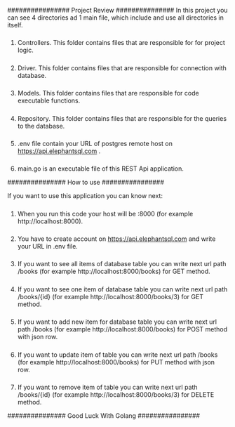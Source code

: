 ################ Project Review ###############
In this project you can see 4 directories ad 1 main file, which include and use all directories in itself.

#####
1. Controllers. This folder contains files that are responsible for for project logic.
#####
2. Driver. This folder contains files that are responsible for connection with database.
#####
3. Models. This folder contains files that are responsible for code executable functions.
#####
4. Repository. This folder contains files that are responsible for the queries to the database.
#####
5. .env file contain your URL of postgres remote host on https://api.elephantsql.com .
#####
6. main.go is an executable file of this REST Api application.

############### How to use ################

If you want to use this application you can know next:
#####
1. When you run this code your host will be :8000 (for example http://localhost:8000).
#####
2. You have to create account on https://api.elephantsql.com and write your URL in .env file.
#####
3. If you want to see all items of database table you can write next url path /books (for example http://localhost:8000/books)
for GET method.
#####
4. If you want to see one item of database table you can write next url path /books/{id} (for example http://localhost:8000/books/3)
for GET method.
#####
5. If you want to add new item for database table you can write next url path /books (for example http://localhost:8000/books)
for POST method with json row.
#####
6. If you want to update item of table you can write next url path /books (for example http://localhost:8000/books)
for PUT method with json row.
#####
7. If you want to remove item of table you can write next url path /books/{id} (for example http://localhost:8000/books/3)
for DELETE method.

############### Good Luck With Golang ################